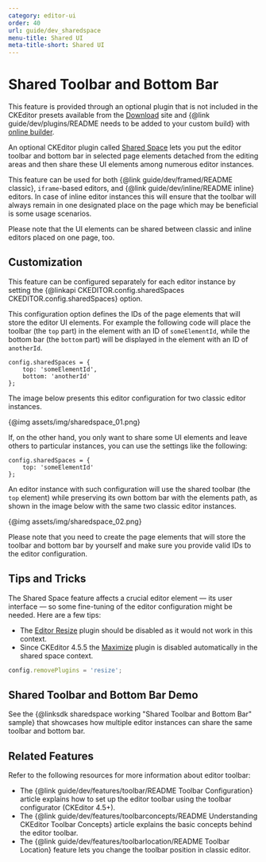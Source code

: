 ```yaml
---
category: editor-ui
order: 40
url: guide/dev_sharedspace
menu-title: Shared UI
meta-title-short: Shared UI
---
```

<!--
Copyright (c) 2003-2019, CKSource - Frederico Knabben. All rights reserved.
For licensing, see LICENSE.md.
-->

# Shared Toolbar and Bottom Bar

<info-box info="">
 This feature is provided through an optional plugin that is not included in the CKEditor presets available from the <a href="https://ckeditor.com/ckeditor-4/download/">Download</a> site and {@link guide/dev/plugins/README needs to be added to your custom build} with <a href="https://ckeditor.com/cke4/builder">online builder</a>.
</info-box>

An optional CKEditor plugin called [Shared Space](https://ckeditor.com/cke4/addon/sharedspace) lets you put the editor toolbar and bottom bar in selected page elements detached from the editing areas and then share these UI elements among numerous editor instances.

This feature can be used for both {@link guide/dev/framed/README classic}, `iframe`-based editors, and {@link guide/dev/inline/README inline} editors. In case of inline editor instances this will ensure that the toolbar will always remain in one designated place on the page which may be beneficial is some usage scenarios.

Please note that the UI elements can be shared between classic and inline editors placed on one page, too.

## Customization

This feature can be configured separately for each editor instance by setting the {@linkapi CKEDITOR.config.sharedSpaces CKEDITOR.config.sharedSpaces} option.

This configuration option defines the IDs of the page elements that will store the editor UI elements. For example the following code will place the toolbar (the `top` part) in the element with an ID of `someElementId`, while the bottom bar (the `bottom` part) will be displayed in the element with an ID of `anotherId`.

    config.sharedSpaces = {
        top: 'someElementId',
        bottom: 'anotherId'
    };

The image below presents this editor configuration for two classic editor instances.

{@img assets/img/sharedspace_01.png}

If, on the other hand, you only want to share some UI elements and leave others to particular instances, you can use the settings like the following:

    config.sharedSpaces = {
        top: 'someElementId'
    };

An editor instance with such configuration will use the shared toolbar (the `top` element) while preserving its own bottom bar with the elements path, as shown in the image below with the same two classic editor instances.

{@img assets/img/sharedspace_02.png}

<info-box hint="">
    Please note that you need to create the page elements that will store the toolbar and bottom bar by yourself and make sure you provide valid IDs to the editor configuration.
</info-box>

## Tips and Tricks

The Shared Space feature affects a crucial editor element &mdash; its user interface &mdash; so some fine-tuning of the editor configuration might be needed. Here are a few tips:

* The [Editor Resize](https://ckeditor.com/cke4/addon/resize) plugin should be disabled as it would not work in this context.
* Since CKEditor 4.5.5 the [Maximize](https://ckeditor.com/cke4/addon/maximize) plugin is disabled automatically in the shared space context.

```js
config.removePlugins = 'resize';
```

## Shared Toolbar and Bottom Bar Demo

See the {@linksdk sharedspace working "Shared Toolbar and Bottom Bar" sample} that showcases how multiple editor instances can share the same toolbar and bottom bar.

## Related Features

Refer to the following resources for more information about editor toolbar:

 * The {@link guide/dev/features/toolbar/README Toolbar Configuration} article explains how to set up the editor toolbar using the toolbar configurator (CKEditor 4.5+).
 * The {@link guide/dev/features/toolbarconcepts/README Understanding CKEditor Toolbar Concepts} article explains the basic concepts behind the editor toolbar.
 * The {@link guide/dev/features/toolbarlocation/README Toolbar Location} feature lets you change the toolbar position in classic editor.
